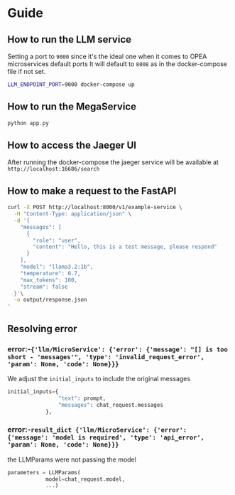 # Guide

## How to run the LLM service

Setting a port to `9000` since it's the ideal one when it comes to
OPEA microservices default ports
It will default to `8008` as in the docker-compose file if not set.

``` sh
LLM_ENDPOINT_PORT=9000 docker-compose up
```

## How to run the MegaService

``` sh
python app.py
```

## How to access the Jaeger UI

After running the docker-compose the jaeger service will be available at `http://localhost:16686/search`

## How to make a request to the FastAPI

``` sh
curl -X POST http://localhost:8000/v1/example-service \
  -H "Content-Type: application/json" \
  -d '{
    "messages": [ 
      {
        "role": "user",
        "content": "Hello, this is a test message, please respond"
      }
    ],
    "model": "llama3.2:1b",
    "temperature": 0.7,
    "max_tokens": 100,
    "stream": false
  }'\
  -o output/response.json
'
```

## Resolving error

### error:-`{'llm/MicroService': {'error': {'message': "[] is too short - 'messages'", 'type': 'invalid_request_error', 'param': None, 'code': None}}}`

We adjust the `initial_inputs` to include the original messages

```python
initial_inputs={
                "text": prompt,
                "messages": chat_request.messages
            },
```

### error:-`result_dict {'llm/MicroService': {'error': {'message': 'model is required', 'type': 'api_error', 'param': None, 'code': None}}}`

the LLMParams were not passing the model

``` python
parameters = LLMParams(
            model=chat_request.model,
            ...)
```
